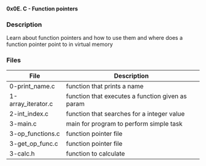 #### 0x0E. C - Function pointers

### Description
Learn about function pointers and how to use them and where does a function pointer point to in virtual memory

### Files
File|Description
---|---
0-print\_name.c | function that prints a name
1-array\_iterator.c | function that executes a function given as param
2-int\_index.c | function that searches for a integer value
3-main.c | main for program to perform simple task
3-op\_functions.c | function pointer file
3-get\_op\_func.c | function pointer file
3-calc.h | function to calculate
